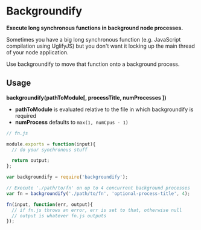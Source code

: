 # Backgroundify

**Execute long synchronous functions in background node processes.**

Sometimes you have a big long synchronous function (e.g. JavaScript compilation using UglifyJS) but you don't want it locking up the main thread of your node application.

Use backgroundify to move that function onto a background process.

## Usage

**backgroundify(pathToModule[, processTitle, numProcesses ])**

 - **pathToModule** is evaluated relative to the file in which backgroundify is required
 - **numProcess** defaults to `max(1, numCpus - 1)`

```js
// fn.js

module.exports = function(input){
  // do your synchronous stuff

  return output;
};
```

```js
var backgroundify = require('backgroundify');

// Execute './path/to/fn' on up to 4 concurrent background processes
var fn = backgroundify('./path/to/fn', 'optional-process-title', 4);

fn(input, function(err, output){
  // if fn.js throws an error, err is set to that, otherwise null
  // output is whatever fn.js outputs
});
```

